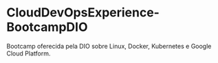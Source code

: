 # CloudDevOpsExperience-BootcampDIO
Bootcamp oferecida pela DIO sobre Linux, Docker, Kubernetes e Google Cloud Platform.
